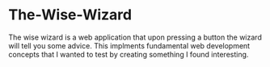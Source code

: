 # The-Wise-Wizard
The wise wizard is a web application that upon pressing a button the wizard will tell you some advice. This implments fundamental web development concepts that I wanted to test by creating something I found interesting.
